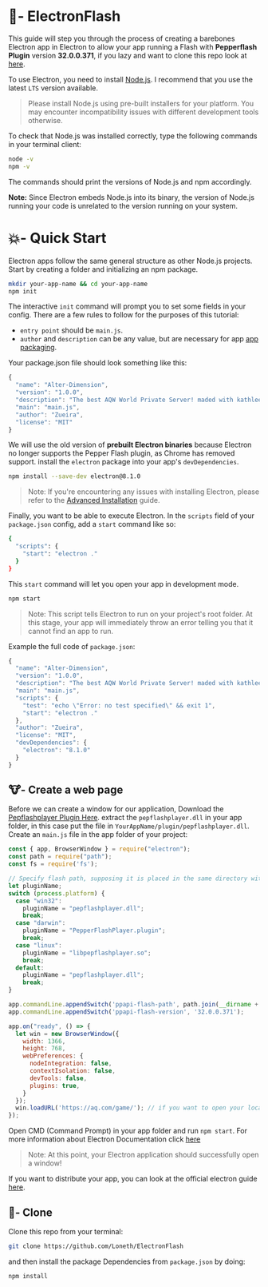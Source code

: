 # 📝- ElectronFlash
This guide will step you through the process of creating a barebones Electron app in Electron to allow your app running a Flash with **Pepperflash Plugin** version **32.0.0.371**, if you lazy and want to clone this repo look at [here](https://github.com/Loneth/ElectronFlash/blob/main/README.md#--clone).

To use Electron, you need to install [Node.js](https://nodejs.org/en/download/). I recommend that you use the latest `LTS` version available.
> Please install Node.js using pre-built installers for your platform. You may encounter incompatibility issues with different development tools otherwise.

To check that Node.js was installed correctly, type the following commands in your terminal client:
```sh
node -v
npm -v
```
The commands should print the versions of Node.js and npm accordingly.

**Note:** Since Electron embeds Node.js into its binary, the version of Node.js running your code is unrelated to the version running on your system.

# 💥- Quick Start
Electron apps follow the same general structure as other Node.js projects. Start by creating a folder and initializing an npm package.
```sh
mkdir your-app-name && cd your-app-name
npm init
```
The interactive `init` command will prompt you to set some fields in your config. There are a few rules to follow for the purposes of this tutorial:
* `entry point` should be `main.js`.
* `author` and `description` can be any value, but are necessary for app [app packaging](https://www.electronjs.org/docs/tutorial/quick-start#package-and-distribute-your-application).

Your package.json file should look something like this:
```javascript
{
  "name": "Alter-Dimension",
  "version": "1.0.0",
  "description": "The best AQW World Private Server! maded with kathleen's love and the slaves",
  "main": "main.js",
  "author": "Zueira",
  "license": "MIT"
}
```
We will use the old version of **prebuilt Electron binaries** because Electron no longer supports the Pepper Flash plugin, as Chrome has removed support. install the `electron` package into your app's `devDependencies`.
```sh
npm install --save-dev electron@8.1.0
```
> Note: If you're encountering any issues with installing Electron, please refer to the [Advanced Installation](https://www.electronjs.org/docs/tutorial/installation) guide.

Finally, you want to be able to execute Electron. In the `scripts` field of your `package.json` config, add a `start` command like so:
```sh
{
  "scripts": {
    "start": "electron ."
  }
}
```
This `start` command will let you open your app in development mode.
```sh
npm start
```
> Note: This script tells Electron to run on your project's root folder. At this stage, your app will immediately throw an error telling you that it cannot find an app to run.

Example the full code of `package.json`:
```javascript
{
  "name": "Alter-Dimension",
  "version": "1.0.0",
  "description": "The best AQW World Private Server! maded with kathleen's love and the slaves",
  "main": "main.js",
  "scripts": {
    "test": "echo \"Error: no test specified\" && exit 1",
    "start": "electron ."
  },
  "author": "Zueira",
  "license": "MIT",
  "devDependencies": {
    "electron": "8.1.0"
  }
}
```
## 🐮- Create a web page
Before we can create a window for our application, Download the [Pepflashplayer Plugin Here](https://mega.nz/file/DDJTXawC#UxIfKcj98zFfp1-5ql-EjgeR769wWZJuzSnexTv84Rk). extract the `pepflashplayer.dll` in your app folder, in this case put the file in `YourAppName/plugin/pepflashplayer.dll`. Create an `main.js` file in the app folder of your project:
```javascript
const { app, BrowserWindow } = require("electron");
const path = require("path");
const fs = require('fs');

// Specify flash path, supposing it is placed in the same directory with main.js.
let pluginName;
switch (process.platform) {
  case "win32":
    pluginName = "pepflashplayer.dll";
    break;
  case "darwin":
    pluginName = "PepperFlashPlayer.plugin";
    break;
  case "linux":
    pluginName = "libpepflashplayer.so";
    break;
  default:
    pluginName = "pepflashplayer.dll";
    break;
}

app.commandLine.appendSwitch('ppapi-flash-path', path.join(__dirname + "/plugin/", pluginName)); // your app/folder/plugin/pepflashplayer.dll
app.commandLine.appendSwitch('ppapi-flash-version', '32.0.0.371');

app.on("ready", () => {
  let win = new BrowserWindow({
    width: 1366,
    height: 768,
    webPreferences: {
      nodeIntegration: false,
      contextIsolation: false,
      devTools: false,
      plugins: true,
    }
  });
  win.loadURL('https://aq.com/game/'); // if you want to open your local web site just change it. example win.loadURL('http://localhost/');
});
```

Open CMD (Command Prompt) in your app folder and run `npm start`. For more information about Electron Documentation click [here](https://www.electronjs.org/docs/tutorial/quick-start#package-and-distribute-your-application)
> Note: At this point, your Electron application should successfully open a window!

If you want to distribute your app, you can look at the official electron guide [here](https://www.electronjs.org/docs/tutorial/quick-start#package-and-distribute-your-application).

## 🦄- Clone
Clone this repo from your terminal:
```sh
git clone https://github.com/Loneth/ElectronFlash
```
and then install the package Dependencies from `package.json` by doing:
```sh
npm install
```
